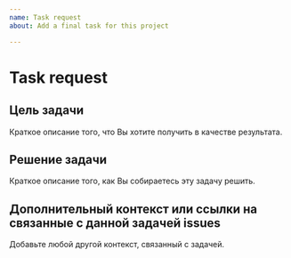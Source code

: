 ```yaml
---
name: Task request
about: Add a final task for this project

---
```

# Task request

## Цель задачи

Краткое описание того, что Вы хотите получить в качестве результата.
<!-- Например: добавить поддержку logging из стандартной библиотеки Python 3. -->

## Решение задачи

Краткое описание того, как Вы собираетесь эту задачу решить.
<!-- Например: прочитать документацию по модулю logging, создать класс-обёртку для работы с logging, проверить полученное решение. -->

## Дополнительный контекст или ссылки на связанные с данной задачей issues

Добавьте любой другой контекст, связанный с задачей.
<!-- Например: создать конфигурационный файл для логгера. -->
